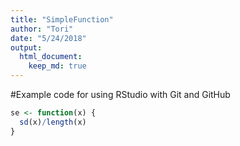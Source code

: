 ```yaml
---
title: "SimpleFunction"
author: "Tori"
date: "5/24/2018"
output: 
  html_document:
    keep_md: true
---
```


#Example code for using RStudio with Git and GitHub


```r
se <- function(x) {
  sd(x)/length(x)
}
```
